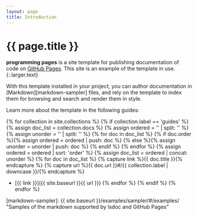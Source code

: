 ```yaml
---
layout: page
title: Introduction
---
```


# {{ page.title }}

**programming pages** is a site template for publishing documentation of code on [GitHub Pages][gh-pages]. This site is an example of the template in use.
{:.larger.text}

With this template installed in your project, you can author documentation in [Markdown][markdown-sampler] files, and rely on the template to index them for browsing and search and render them in style.

Learn more about the template in the following guides:

{% for collection in site.collections %}
{% if collection.label == 'guides' %}
{% assign doc_list = collection.docs %}
{% assign ordered = '' | split: '' %}
{% assign unorder = '' | split: '' %}
{% for doc in doc_list %}
{% if doc.order %}{% assign ordered = ordered | push: doc %}
{% else %}{% assign unorder = unorder | push: doc %}
{% endif %}
{% endfor %}
{% assign ordered = ordered | sort: 'order' %}
{% assign doc_list = ordered | concat: unorder %}
{% for doc in doc_list %}
  {% capture link %}{{ doc.title }}{% endcapture %}
  {% capture url %}{{ doc.url }}#/{{ collection.label | downcase }}/{% endcapture %}
- [{{ link }}]({{ site.baseurl }}{{ url }})
{% endfor %}
{% endif %}
{% endfor %}



[gh-pages]: https://pages.github.com/ "Websites for you and your projects"
[markdown-sampler]: {{ site.baseurl }}/examples/sampler/#/examples/ "Samples of the markdown supported by lsdoc and GitHub Pages"
